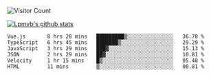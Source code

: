 ![Visitor Count](https://profile-counter.glitch.me/Lpmvb/count.svg)

[![Lpmvb's github stats](https://github-readme-stats.vercel.app/api?username=lpmvb&show_icons=true&title_color=fff&icon_color=79ff97&text_color=9f9f9f&bg_color=151515)](https://github.com/anuraghazra/github-readme-stats)

<!--
Here are some ideas to get you started:

- 🔭 I’m currently working on ...
- 🌱 I’m currently learning ...
- 👯 I’m looking to collaborate on ...
- 🤔 I’m looking for help with ...
- 💬 Ask me about ...
- 📫 How to reach me: ...
- 😄 Pronouns: ...
- ⚡ Fun fact: ...
-->

<!--START_SECTION:waka-->

```text
Vue.js       8 hrs 28 mins   █████████▒░░░░░░░░░░░░░░░   36.78 %
TypeScript   6 hrs 45 mins   ███████▒░░░░░░░░░░░░░░░░░   29.29 %
JavaScript   3 hrs 29 mins   ███▓░░░░░░░░░░░░░░░░░░░░░   15.13 %
JSON         2 hrs 29 mins   ██▓░░░░░░░░░░░░░░░░░░░░░░   10.81 %
Velocity     1 hr 15 mins    █▒░░░░░░░░░░░░░░░░░░░░░░░   05.48 %
HTML         11 mins         ▒░░░░░░░░░░░░░░░░░░░░░░░░   00.81 %
```

<!--END_SECTION:waka-->
